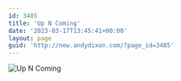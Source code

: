 ```yaml
---
id: 3485
title: 'Up N Coming'
date: '2023-03-17T13:45:41+00:00'
layout: page
guid: 'http://new.andydixon.com/?page_id=3485'
---
```


![Up N Coming](https://i0.wp.com/assets.g8x2.ldn.idrivee2-23.com/posters/Up%20N%20Coming%2001.jpg?w=1200&ssl=1 "Up N Coming")